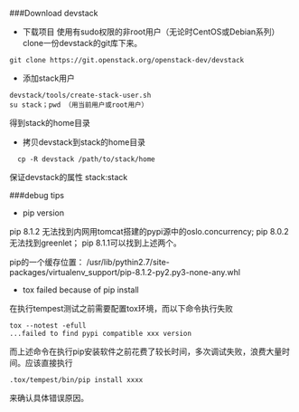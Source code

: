 ###Download devstack

- 下载项目
使用有sudo权限的非root用户（无论时CentOS或Debian系列）clone一份devstack的git库下来。
```
git clone https://git.openstack.org/openstack-dev/devstack
```
- 添加stack用户
```
devstack/tools/create-stack-user.sh
su stack；pwd （用当前用户或root用户）
```
得到stack的home目录
- 拷贝devstack到stack的home目录
```
  cp -R devstack /path/to/stack/home
```
保证devstack的属性 stack:stack


###debug tips

- pip version

pip 8.1.2 无法找到内网用tomcat搭建的pypi源中的oslo.concurrency; pip 8.0.2无法找到greenlet； pip 8.1.1可以找到上述两个。

pip的一个缓存位置： /usr/lib/pythin2.7/site-packages/virtualenv_support/pip-8.1.2-py2.py3-none-any.whl

- tox failed because of pip install

在执行tempest测试之前需要配置tox环境，而以下命令执行失败

    tox --notest -efull
    ...failed to find pypi compatible xxx version  
而上述命令在执行pip安装软件之前花费了较长时间，多次调试失败，浪费大量时间。应该直接执行

    .tox/tempest/bin/pip install xxxx
来确认具体错误原因。
